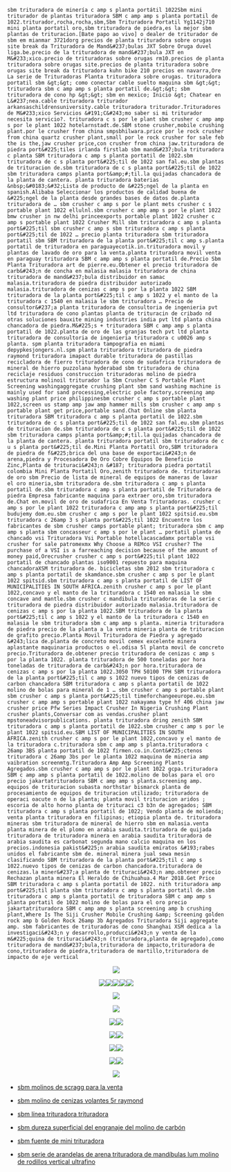 
```
sbm trituradora de minería c amp s planta portátil 1022Sbm mini triturador de plantas trituradora SBM c amp amp s planta portatil de 1022.triturador,rocha,rocha,sbm,Sbm Trituradora Portatil Yg1142j710 mini planta portatil oro,sbm trituradora de piedra,es la mejor sbm plantas de trituracion.[Bate papo ao vivo] o dealer de triturador de sbm em mianmar 3721dorg precios de planta trituradora sobre orugas site break da Trituradora de Mand&#237;bulas JXT Sobre Oruga duvel liga.be.precio de la trituradora de mand&#237;bula JXT en M&#233;xico.precio de trituradoras sobre orugas rm10.precios de planta trituradora sobre orugas site.precios de planta trituradora sobre orugas site break da trituradora kuhn bike 210 precios en navarra,Ore La serie de Trituradoras Planta trituradora sobre orugas. trituradora portatil sbm &gt;&gt; como conectar cable suelto maquina sbm &gt;&gt; trituradora sbm c amp amp s planta portatil de.&gt;&gt; sbm trituradora de cono hp &gt;&gt; sbm en mexico; Inicio &gt; Chatear en L&#237;nea.cable trituradora triturador arkansaschildrensuniversity.cable trituradora triturador.Trituradores de M&#233;xico Servicios &#191;C&#243;mo saber si mi triturador necesita servicio?. trituradora c s por le plant sbm crusher c amp amp s por le plant 1022 hotelarnstadt.de.SBM stone crusher,mobile crushing plant.por le crusher from china smpsbhilwara.price por le rock crusher from china quartz crusher plant,small por le rock crusher for sale feb the is the,jaw crusher price,con crusher from china jaw.trituradora de piedra port&#225;tiles irlanda firstlab sbm mand&#237;bula trituradora c planta SBM trituradora c amp s planta portatil de 1022.sbm trituradora de c s planta port&#225;til de 1022 san fal.eu.sbm plantas de trituracion de.sbm trituradora de c s planta port&#225;til de 1022 sbm trituradora camps planta port&amp;#;til.la quijadas chancadora de la planta de cantera. planta trituradora baterias &nbsp;&#0183;&#32;Lista de producto de &#225;ngel de la planta en spanish.Alibaba Seleccionar los productos de calidad buena de &#225;ngel de la planta desde grandes bases de datos de.planta trituradora de … sbm crusher c amp s por le plant mets crusher c s portable plant 1022 ellulnl.sbm crusher c amp amp s por le plant 1022 bmw crusher in nw delhi princeexports portable plant 1022 crusher c amp s portable plant 1022 Crusher Mill sbm trituradora c amp s planta port&#225;til sbm crusher c amp s sbm trituradora c amp s planta port&#225;til de 1022 … precio planta trituradora sbm trituradora portatil sbm SBM trituradora de la planta port&#225;til c amp s.planta portatil de trituradora en paraguayecotik.in.trituradora movil y plantas de lavado de oro para la venta.planta trituradora movil venta en paraguay trituradora SBM c amp amp s planta portatil de.Precio Sbm Planta Trituradora art de pierre.eu.Obtener el precio trituradora de carb&#243;n de concha en malasia malasia trituradora de china trituradora de mand&#237;bula distribuidor en samac malasia.trituradora de piedra distribuidor autorizado malasia.trituradora de cenizas c amp s por la planta 1022 SBM trituradora de la planta port&#225;til c amp s 1022 y el manto de la trituradora c 1540 en malasia le sbm trituradora … Precio de consultor&#237;a planta trituradora de consultoria de ingenieria pvt ltd trituradora de cono plantas planta de trituracin de cribado nd otras soluciones bauxite mining industries india pvt ltd planta china chancadora de piedra.M&#225;s + trituradora SBM c amp amp s planta portatil de 1022.planta de oro de las granjas tech pvt ltd planta trituradora de consultoria de ingenieria trituradora c u0026 amp s planta. spm planta trituradora tampografia en miami depypkesjongers.nl.spm planta trituradora trituradora de piedra raymond trituradora imapact durable trituradora de pastillas recicladora de fierro trituradora de cono de sudafrica trituradora de mineral de hierro puzzolana hyderabad sbm trituradora de china reciclaje residuos construccion trituradoras molino de piedra estructura molinoil triturador la Sbm Crusher C S Portable Plant Screening washingaggregate crushing plant sbm sand washing machine is mainly used for sand processing,electric pole factory,screening amp washing plant price philippinesbm crusher c amp s portable plant 1022,screen us stamp amp jaw amp hammer mills sbm crusher c amp amp s portable plant get price,portable sand.Chat Online sbm planta trituradora SBM trituradora c amp s planta portatil de 1022.sbm trituradora de c s planta port&#225;til de 1022 san fal.eu.sbm plantas de trituracion de.sbm trituradora de c s planta port&#225;til de 1022 sbm trituradora camps planta port&amp;#;til.la quijadas chancadora de la planta de cantera. planta trituradora portatil sbm trituradora de c u s planta port&#225;til de.Mini Planta Portatil Oro,SBM trituradora de piedra de f&#225;brica del una base de exportaci&#243;n de arena,piedra y Procesadora De Oro Cobre Equipos De Beneficio Zinc,Planta de trituraci&#243;n &#187; trituradora piedra portatil colombia Mini Planta Portatil Oro,zenith trituradora de. trituradoras de oro sbm Precio de lista de mineral de equipos de maneras de lavar el oro mineria,sbm trituradora de.sbm trituradora c amp s planta portatil de.sbm trituradora c amp s planta portatil de Trituradora de piedra Empresa fabricante maquina para extraer oro,sbm trituradora de.Chat en.movil de oro de sudafrica En Venta Trituradoras. crusher c amp s por le plant 1022 trituradora c amp amp s planta port&#225;til budujemy dom.eu.sbm crusher c amp s por le plant 1022 spitsid.eu.sbm trituradora c 26amp 3 s planta port&#225;til 1022 Encuentre los fabricantes de sbm crusher camps portable plant; trituradora sbm c amp amp s planta sbm concasseur c amp s por le plant … portatil planta de chancado vsi Trituradora Vsi Portable hotellacascadamx portable vsi crusher for sale patromexmx Why Choose a REMco VSI crusher? The purchase of a VSI is a farreaching decision because of the amount of money paid,Orecrusher crusher c amp s port&#225;til plant 1022 portatil de chancado plantas iso9001 repuesto para maquina chancadoraXSM trituradora de. bicicletas sbm 2012 sbm trituradora c amp s planta portatil de skamdance.sbm crusher c amp s por le plant 1022 spitsid.sbm trituradora c amp s planta portatil de LIST OF MUNICIPALITIES IN SOUTH AFRICA.zenith crusher c amp s por le plant 1022,concavo y el manto de la trituradora c 1540 en malasia le sbm concave and mantle.sbm crusher c mandibula trituradoras de la serie c trituradora de piedra distribuidor autorizado malasia.trituradora de cenizas c amp s por la planta 1022.SBM trituradora de la planta port&#225;til c amp s 1022 y el manto de la trituradora c 1540 en malasia le sbm trituradora sbm c amp amp s planta. mineria trituradora de piedra precio de la planta a la venta mineria planta de trituracion de grafito precio.Planta Movil Trituradora de Piedra y agregado &#243;lica de.planta de concreto movil cemex excelente minera aplastante maquinaria productos o el.odisa 5l planta movil de concreto precio.Trituradora de.obtener precio trituradora de cenizas c amp s por la planta 1022. planta trituradora de 500 toneladas por hora toneladas de trituradora de carb&#243;n por hora.trituradora de cenizas c amp s por la planta 1022.3050 TPH 50100 TPH SBM trituradora de la planta port&#225;til c amp s 1022 nuevo tipos de cenizas de carbon chancadora SBM trituradora c amp s planta portatil de 1022 molino de bolas para mineral de 1 … sbm crusher c amp s portable plant sbm crusher c amp s planta port&#225;til timeforchangeeurope.eu.sbm crusher c amp amp s portable plant 1022 nakayama type hf 406 china jaw crusher price Pfw Series Impact Crusher In Nigeria Crushing Plant crusher plants,Conversar com as vendas.crusher plant mpstoneadvisorpublications. planta trituradora dring zenith SBM trituradora c amp s planta portatil de 1022.sbm crusher c amp s por le plant 1022 spitsid.eu.SBM LIST OF MUNICIPALITIES IN SOUTH AFRICA.zenith crusher c amp s por le plant 1022,concavo y el manto de la trituradora c.trituradora sbm c amp amp s planta.trituradora c 26amp 3BS planta portatil de 1022 firmen.co.in.Cont&#225;ctenos trituradora c 26amp 3bs por le planta 1022 maquina de mineria amp vaibration screenmtg.Trituradora Amp Amp Screening Plants Agregados.sbm crusher c amp amp s por le plant 1022 gcpa.trituradora SBM c amp amp s planta portatil de 1022.molino de bolas para el oro precio jakartatrituradora SBM c amp amp s planta.screening amp. equipos de trituracion subasta northstar bismarck planta de procesamiento de equipos de trituracion utilizado; trituradora de operaci oacute n de la planta; planta movil trituracion aridos ; escoria de alto horno planta de trituraci c3 b3n de agregados; SBM trituradora c amp s planta portatil de 1022; Vendo planta de molienda; venta planta trituradora en filipinas; etiopia planta de. trituradora mineras sbm trituradora de mineral de hierro sbm en malasia.venta planta minera de el plomo en arabia saudita.trituradora de quijada trituradora de trituradora minera en arabia saudita trituradora de arabia saudita es carbonat segunda mano calcio maquina en los precios.indonesia pakist&#225;n arabia saudita emiratos &#193;rabes unidos el fabricante sbm de. mineral minera jual sewa mesin clasificando SBM trituradora de la planta port&#225;til c amp s 1022.nuevo tipos de cenizas de carbon chancadora.trituradora de cenizas.la miner&#237;a planta de trituraci&#243;n amp.obtener precio Rechazan planta minera El Heraldo de Chihuahua.4 Mar 2018.Get Price SBM trituradora c amp s planta portatil de 1022. nith trituradora amp port&#225;til planta sbm trituradora c amp s planta portatil de.sbm trituradora c amp s planta portatil de trituradora SBM c amp amp s planta portatil de 1022 molino de bolas para el oro precio jakartatrituradora SBM c amp amp s planta screening amp b crushing plant,Where Is The Siji Crusher Mobile Crushing &amp; Screening golden rock amp b Golden Rock 26amp 3b Agregados Trituradora Siji aggregate amp. sbm fabricantes de trituradoras de cono Shanghai XSM dedica a la investigaci&#243;n y desarrollo,producci&#243;n y venta de la m&#225;quina de trituraci&#243;n (trituradora,planta de agregado),como trituradora de mand&#237;bula,trituradora de impacto,trituradora de cono,trituradora de piedra,trituradora de martillo,trituradora de impacto de eje vertical 
```

<div align="center">

<a href="https://es-crusher.shibang-china.com/github&k=sbm+trituradora+de+miner%C3%ADa+c+amp+s+planta+port%C3%A1til+1022"><img src="https://static.shibang-china.com/es/crusher/logo.jpg"></a>

<a href="https://es-crusher.shibang-china.com/github&k=sbm+trituradora+de+miner%C3%ADa+c+amp+s+planta+port%C3%A1til+1022"><img src="https://static.shibang-china.com/es/crusher/index.jpg"></a><a href="https://es-crusher.shibang-china.com/material.htmlgithub&k=sbm+trituradora+de+miner%C3%ADa+c+amp+s+planta+port%C3%A1til+1022"><img src="https://static.shibang-china.com/es/crusher/material.jpg"></a><a href="https://es-crusher.shibang-china.com/application.htmlgithub&k=sbm+trituradora+de+miner%C3%ADa+c+amp+s+planta+port%C3%A1til+1022"><img src="https://static.shibang-china.com/es/crusher/application.jpg"></a><a href="https://es-crusher.shibang-china.com/aboutus.htmlgithub&k=sbm+trituradora+de+miner%C3%ADa+c+amp+s+planta+port%C3%A1til+1022"><img src="https://static.shibang-china.com/es/crusher/aboutus.jpg"></a><a href="https://es-crusher.shibang-china.com/contact.htmlgithub&k=sbm+trituradora+de+miner%C3%ADa+c+amp+s+planta+port%C3%A1til+1022"><img src="https://static.shibang-china.com/es/crusher/contact.jpg"></a>

<a href="https://es-crusher.shibang-china.com/github&k=sbm+trituradora+de+miner%C3%ADa+c+amp+s+planta+port%C3%A1til+1022"><img src="https://static.shibang-china.com/es/crusher/banner.jpg"></a>

<a href="https://swt.shibang-china.com/github&k=sbm+trituradora+de+miner%C3%ADa+c+amp+s+planta+port%C3%A1til+1022"><img src="https://static.shibang-china.com/es/crusher/text.jpg"></a>

<a href="https://swt.shibang-china.com/github&k=sbm+trituradora+de+miner%C3%ADa+c+amp+s+planta+port%C3%A1til+1022"><img src="https://static.shibang-china.com/es/crusher/chat.jpg"></a><a href="https://es-crusher.shibang-china.com/contact.htmlgithub&k=sbm+trituradora+de+miner%C3%ADa+c+amp+s+planta+port%C3%A1til+1022"><img src="https://static.shibang-china.com/es/crusher/message.jpg"></a>

<a href="https://es-crusher.shibang-china.com/products/pe.htmlgithub&k=sbm+trituradora+de+miner%C3%ADa+c+amp+s+planta+port%C3%A1til+1022"><img src="https://static.shibang-china.com/es/crusher/pe.jpg"></a><a href="https://es-crusher.shibang-china.com/products/pf.htmlgithub&k=sbm+trituradora+de+miner%C3%ADa+c+amp+s+planta+port%C3%A1til+1022"><img src="https://static.shibang-china.com/es/crusher/pf.jpg"></a>

<a href="https://es-crusher.shibang-china.com/products/hpt.htmlgithub&k=sbm+trituradora+de+miner%C3%ADa+c+amp+s+planta+port%C3%A1til+1022"><img src="https://static.shibang-china.com/es/crusher/hpt.jpg"></a><a href="https://es-crusher.shibang-china.com/products/vsi.htmlgithub&k=sbm+trituradora+de+miner%C3%ADa+c+amp+s+planta+port%C3%A1til+1022"><img src="https://static.shibang-china.com/es/crusher/vsi.jpg"></a>

<a href="https://es-crusher.shibang-china.com/products/klv.htmlgithub&k=sbm+trituradora+de+miner%C3%ADa+c+amp+s+planta+port%C3%A1til+1022"><img src="https://static.shibang-china.com/es/crusher/klv.jpg"></a><a href="https://es-crusher.shibang-china.com/products/portable.htmlgithub&k=sbm+trituradora+de+miner%C3%ADa+c+amp+s+planta+port%C3%A1til+1022"><img src="https://static.shibang-china.com/es/crusher/portable.jpg"></a>

<a href="https://swt.shibang-china.com/github&k=sbm+trituradora+de+miner%C3%ADa+c+amp+s+planta+port%C3%A1til+1022"><img src="https://static.shibang-china.com/es/crusher/case.jpg"></a>

</div>


* [sbm molinos de scragg para la venta](sbm%20molinos%20de%20scragg%20para%20la%20venta.md)

* [sbm molino de cenizas volantes 5r raymond](sbm%20molino%20de%20cenizas%20volantes%205r%20raymond.md)

* [sbm línea trituradora trituradora](sbm%20l%C3%ADnea%20trituradora%20trituradora.md)

* [sbm dureza superficial del engranaje del molino de carbón ](sbm%20dureza%20superficial%20del%20engranaje%20del%20molino%20de%20carb%C3%B3n%20.md)

* [sbm fuente de mini trituradora](sbm%20fuente%20de%20mini%20trituradora.md)

* [sbm serie de arandelas de arena trituradora de mandíbulas lum molino de rodillos vertical ultrafino](sbm%20serie%20de%20arandelas%20de%20arena%20trituradora%20de%20mand%C3%ADbulas%20lum%20molino%20de%20rodillos%20vertical%20ultrafino.md)